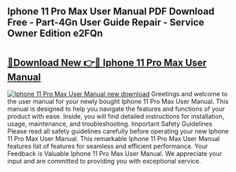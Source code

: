 ## Iphone 11 Pro Max User Manual PDF Download Free - Part-4Gn User Guide Repair - Service Owner Edition e2FQn

# <h2><a href="http://cf2285.oget.top/?id=Iphone+11+Pro+Max+User+Manual">🔗Download New 👉🔴 Iphone 11 Pro Max User Manual</a></h2>

[![Iphone 11 Pro Max User Manual new download](https://i.imgur.com/5g1atiW.png)](http://cf2285.oget.top/?id=Iphone+11+Pro+Max+User+Manual)
Greetings and welcome to the user manual for your newly bought Iphone 11 Pro Max User Manual. This manual is designed to help you navigate the features and functions of your product with ease. Inside, you will find detailed instructions for installation, usage, maintenance, and troubleshooting. Important Safety Guidelines Please read all safety guidelines carefully before operating your new Iphone 11 Pro Max User Manual. This remarkable Iphone 11 Pro Max User Manual features list of features for seamless and efficient performance. Your Feedback is Valuable Iphone 11 Pro Max User Manual. We appreciate your input and are committed to providing you with exceptional service.
